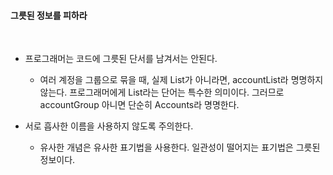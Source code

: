 #### 그릇된 정보를 피하라
<br>

- 프로그래머는 코드에 그릇된 단서를 남겨서는 안된다.
  - 여러 계정을 그룹으로 묶을 때, 실제 List가 아니라면, accountList라 명명하지 않는다. 프로그래머에게 List라는 단어는 특수한 의미이다. 그러므로 accountGroup 아니면 단순히 Accounts라 명명한다.
  
- 서로 흡사한 이름을 사용하지 않도록 주의한다.
  - 유사한 개념은 유사한 표기법을 사용한다. 일관성이 떨어지는 표기법은 그릇된 정보이다.
